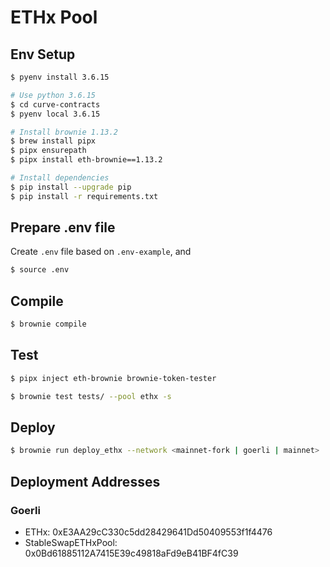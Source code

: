 # ETHx Pool

## Env Setup

```sh
$ pyenv install 3.6.15

# Use python 3.6.15
$ cd curve-contracts
$ pyenv local 3.6.15

# Install brownie 1.13.2
$ brew install pipx
$ pipx ensurepath
$ pipx install eth-brownie==1.13.2

# Install dependencies
$ pip install --upgrade pip
$ pip install -r requirements.txt
```

## Prepare .env file

Create `.env` file based on `.env-example`, and

```sh
$ source .env
```

## Compile

```sh
$ brownie compile
```

## Test

```sh
$ pipx inject eth-brownie brownie-token-tester

$ brownie test tests/ --pool ethx -s
```

## Deploy

```sh
$ brownie run deploy_ethx --network <mainnet-fork | goerli | mainnet>
```

## Deployment Addresses

### Goerli

- ETHx: 0xE3AA29cC330c5dd28429641Dd50409553f1f4476
- StableSwapETHxPool: 0x0Bd61885112A7415E39c49818aFd9eB41BF4fC39

